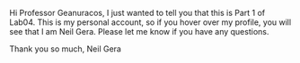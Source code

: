 Hi Professor Geanuracos,
I just wanted to tell you that this is Part 1 of Lab04. This is my personal account, so if you hover over my profile, you will see that I am Neil Gera. Please let me know if you have any questions.

Thank you so much,
Neil Gera
